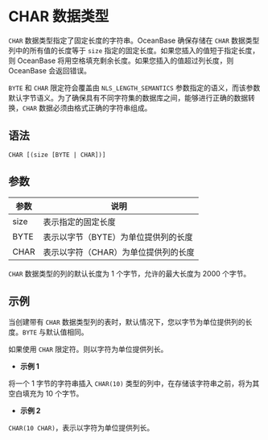 CHAR 数据类型 
==============================



`CHAR` 数据类型指定了固定长度的字符串。OceanBase 确保存储在 `CHAR` 数据类型列中的所有值的长度等于 `size` 指定的固定长度。如果您插入的值短于指定长度，则 OceanBase 将用空格填充剩余长度。如果您插入的值超过列长度，则 OceanBase 会返回错误。

`BYTE` 和 `CHAR` 限定符会覆盖由 `NLS_LENGTH_SEMANTICS` 参数指定的语义，而该参数默认字节语义。为了确保具有不同字符集的数据库之间，能够进行正确的数据转换，`CHAR` 数据必须由格式正确的字符串组成。

语法 
--------------

    CHAR [(size [BYTE | CHAR])]



参数 
--------------



|  参数  |          说明          |
|------|----------------------|
| size | 表示指定的固定长度            |
| BYTE | 表示以字节（BYTE）为单位提供列的长度 |
| CHAR | 表示以字符（CHAR）为单位提供列的长度 |


`CHAR` 数据类型的列的默认长度为 1 个字节，允许的最大长度为 2000 个字节。

示例 
--------------

当创建带有 `CHAR` 数据类型列的表时，默认情况下，您以字节为单位提供列的长度。`BYTE` 与默认值相同。

如果使用 `CHAR` 限定符。则以字符为单位提供列长。

* **示例 1**

  




将一个 1 字节的字符串插入 `CHAR(10)` 类型的列中，在存储该字符串之前，将为其空白填充为 10 个字节。

* **示例 2** 




`CHAR(10 CHAR)`，表示以字符为单位提供列长。
